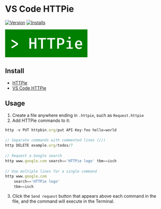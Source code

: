 # VS Code HTTPie

[![Version](https://vsmarketplacebadge.apphb.com/version/wk-j.vscode-httpie.svg)](https://marketplace.visualstudio.com/items?itemName=wk-j.vscode-httpie) [![Installs](https://vsmarketplacebadge.apphb.com/installs-short/wk-j.vscode-httpie.svg)](https://marketplace.visualstudio.com/items?itemName=wk-j.vscode-httpie)

![](images/icon.png)

## Install

- [HTTPie](https://httpie.org)
- [VS Code HTTPie](https://marketplace.visualstudio.com/items?itemName=wk-j.vscode-httpie)

## Usage

1. Create a file anywhere ending in `.httpie`, such as `Request.httpie`
2. Add HTTPie commands to it:

```javascript
http -v PUT httpbin.org/put API-Key:foo hello=world

// Separate commands with commented lines (//)
http DELETE example.org/todos/7

// Request a Google search
http www.google.com search=='HTTPie logo' tbm==isch

// Use multiple lines for a single command
http www.google.com
    search=='HTTPie logo'
    tbm==isch
```

3. Click the `Send request` button that appears above each command in the file, and the command will execute in the Terminal.
